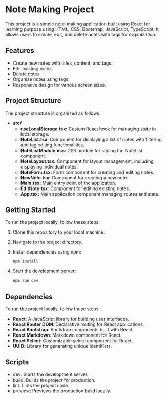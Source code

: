 # Note Making Project

This project is a simple note-making application built using React for learning purpose using HTML, CSS, Bootstrap, JavaScript, TypeScript. It allows users to create, edit, and delete notes with tags for organization.

## Features

- Create new notes with titles, content, and tags.
- Edit existing notes.
- Delete notes.
- Organize notes using tags.
- Responsive design for various screen sizes.

## Project Structure

The project structure is organized as follows:

- **src/**
  - **useLocalStorage.tsx:** Custom React hook for managing state in local storage.
  - **NoteList.tsx:** Component for displaying a list of notes with filtering and tag editing functionalities.
  - **NoteListModule.css:** CSS module for styling the NoteList component.
  - **NoteLayout.tsx:** Component for layout management, including displaying individual notes.
  - **NoteForm.tsx:** Form component for creating and editing notes.
  - **NewNote.tsx:** Component for creating a new note.
  - **Main.tsx:** Main entry point of the application.
  - **EditNote.tsx:** Component for editing existing notes.
  - **App.tsx:** Main application component managing routes and state.

## Getting Started

To run the project locally, follow these steps:

1. Clone this repository to your local machine.
2. Navigate to the project directory.
3. Install dependencies using npm:

   ```bash
   npm install
   ```
4. Start the development server:
   ```bash
   npm run dev
   ```

## Dependencies

To run the project locally, follow these steps:

- **React**: A JavaScript library for building user interfaces.
- **React Router DOM**: Declarative routing for React applications.
- **React Bootstrap**: Bootstrap components built with React.
- **React Markdown**: Markdown component for React.
- **React Select**: Customizable select component for React.
- **UUID**: Library for generating unique identifiers.

## Scripts

- dev: Starts the development server.
- build: Builds the project for production.
- lint: Lints the project code.
- preview: Previews the production build locally.
